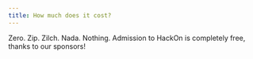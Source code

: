 ```yaml
---
title: How much does it cost?
---
```

Zero. Zip. Zilch. Nada. Nothing. Admission to HackOn is completely free, thanks to our sponsors! 